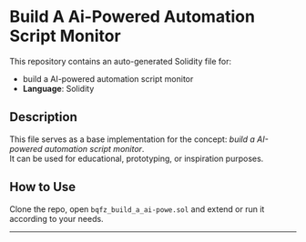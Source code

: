 # Build A Ai-Powered Automation Script Monitor

This repository contains an auto-generated Solidity file for:

- build a AI-powered automation script monitor
- **Language**: Solidity

## Description

This file serves as a base implementation for the concept: *build a AI-powered automation script monitor*.  
It can be used for educational, prototyping, or inspiration purposes.

## How to Use

Clone the repo, open `bqfz_build_a_ai-powe.sol` and extend or run it according to your needs.

---



